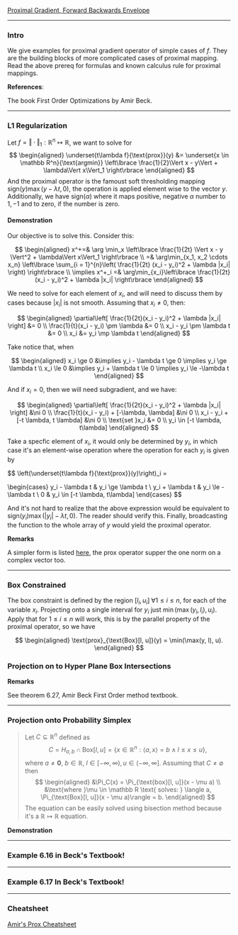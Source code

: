 [Proximal Gradient, Forward Backwards Envelope](../Proximal%20Methods/Proximal%20Gradient,%20Forward%20Backwards%20Envelope.md)


---
### **Intro**

We give examples for proximal gradient operator of simple cases of $f$. 
They are the building blocks of more complicated cases of proximal mapping. 
Read the above prereq for formulas and known calculus rule for proximal mappings. 

**References**: 

The book First Order Optimizations by Amir Beck. 


---
### **L1 Regularization**


Let $f = \Vert \cdot\Vert_1: \mathbb R^n \mapsto \mathbb R$, we want to solve for 
$$
\begin{aligned}
    \underset{t\lambda f}{\text{prox}}(y)
    &= 
    \underset{x \in \mathbb R^n}{\text{argmin}}
    \left\lbrace
        \frac{1}{2}\Vert x - y\Vert + \lambda\Vert x\Vert_1
    \right\rbrace
\end{aligned}
$$
And the proximal operator is the famoust soft thresholding mapping $\text{sign}(y)\max(y - \lambda t, 0)$, the operation is applied element wise to the vector $y$. 
Additionally, we have $\text{sign}(\alpha)$ where it maps positive, negative $\alpha$ number to $1, -1$ and to zero, if the number is zero. 


#### **Demonstration**
Our objective is to solve this. Consider this: 

$$
\begin{aligned}
    x^+=& \arg \min_x \left\lbrace
        \frac{1}{2t} \Vert x - y \Vert^2 + \lambda\Vert x\Vert_1
    \right\rbrace 
    \\
    =& 
    \arg\min_{x_1, x_2 \cdots x_n} \left\lbrace
    \sum_{i = 1}^{n}\left(
            \frac{1}{2t} (x_i - y_i)^2 + \lambda |x_i|
        \right)
    \right\rbrace
    \\
    \implies 
    x^+_i =& \arg\min_{x_i}\left\lbrace
        \frac{1}{2t}(x_i - y_i)^2 + \lambda |x_i|
    \right\rbrace
\end{aligned}
$$

We need to solve for each element of $x_i$, and will need to discuss them by cases because $|x_i|$ is not smooth. Assuming that $x_i \neq 0$, then: 

$$
\begin{aligned}
    \partial\left[
        \frac{1}{2t}(x_i - y_i)^2 + \lambda |x_i|
    \right] &= 0
    \\
    \frac{1}{t}(x_i - y_i) \pm \lambda &= 0
    \\
    x_i - y_i \pm \lambda t &= 0
    \\
    x_i &= y_i \mp \lambda t
\end{aligned}
$$

Take notice that, when 

$$
\begin{aligned}
    x_i \ge 0 &\implies y_i - \lambda t \ge 0 \implies y_i \ge \lambda t
    \\
    x_i \le 0 &\implies y_i + \lambda t \le 0 \implies y_i \le -\lambda t
\end{aligned}
$$

And if $x_i = 0$, then we will need subgradient, and we have: 


$$
\begin{aligned}
    \partial\left[
        \frac{1}{2t}(x_i - y_i)^2 + \lambda |x_i|
    \right] &\ni 0
    \\
    \frac{1}{t}(x_i - y_i) + [-\lambda, \lambda] &\ni 0
    \\
    x_i - y_i + [-t \lambda, t \lambda] &\ni 0
    \\
     \text{set }x_i &= 0
    \\
    y_i \in [-t \lambda, t\lambda]
\end{aligned}
$$

Take a specfic element of $x_i$, it would only be determined by $y_i$, in which case it's an element-wise operation where the operation for each $y_i$ is given by 

$$
\left(\underset{t\lambda f}{\text{prox}}(y)\right)_i = 

\begin{cases}
    y_i - \lambda t  & y_i \ge \lambda t
    \\
    y_i + \lambda t & y_i \le -\lambda t
    \\
    0 & y_i \in [-t \lambda, t\lambda]
\end{cases}
$$

And it's not hard to realize that the above expression would be equivalent to $\text{sign}(y_i)\max(|y_i| - \lambda t, 0)$. 
The reader should verify this. 
Finally, broadcasting the function to the whole array of $y$ would yield the proximal operator. 

**Remarks**

A simpler form is listed [here](https://math.stackexchange.com/questions/1961888/the-proximal-operator-of-the-l-1-norm-function), the prox operator supper the one norm on a complex vector too. 


---
### **Box Constrained**

The box constraint is defined by the region $[l_i, u_i]\; \forall 1 \le i \le n$, for each of the variable $x_i$. 
Projecting onto a single interval for $y_i$ just $\min(\max(y_i, l_i), u_i)$. 
Apply that for $1\le i \le n$ will work, this is by the parallel property of the proximal operator, so we have

$$
\begin{aligned}
    \text{prox}_{\text{Box}[l, u]}(y) = \min(\max(y, l), u). 
\end{aligned}
$$

### **Projection on to Hyper Plane Box Intersections**



**Remarks**

See theorem 6.27, Amir Beck First Order method textbook. 

---
### **Projection onto Probability Simplex**

> Let $C\subseteq \mathbb R^n$ defined as 
> $$
> C = H_{a, b} \cap \text{Box}[l, u] = \{x\in \mathbb R^n: \langle a, x\rangle= b \wedge l \le x \le u\}, 
> $$
> where $a\neq \mathbf 0$, $b \in \mathbb R$, $l \in [-\infty, \infty), u \in (-\infty, \infty]$. Assuming that $C\neq \emptyset$ then 
> $$
> \begin{aligned}
>     &\Pi_C(x) = \Pi_{\text{box}[l, u]}(x - \mu a)
>     \\
>     &\text{where }\mu \in \mathbb R \text{ solves: } \langle a, \Pi_{\text{Box}[l, u]}(x - \mu a)\rangle = b. 
> \end{aligned}
> $$
> The equation can be easily solved using bisection method because it's a $\mathbb R \mapsto \mathbb R$ equation. 

**Demonstration**



---
### **Example 6.16 in Beck's Textbook**! 



---
### **Example 6.17 In Beck's Textbook**! 


---
### **Cheatsheet**
[Amir's Prox Cheatsheet](../References/Amir's%20Prox%20Cheatsheet.pdf)


